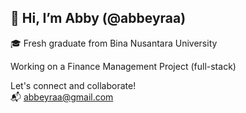 ## 👋 Hi, I’m Abby (@abbeyraa)
🎓 Fresh graduate from Bina Nusantara University

Working on a Finance Management Project (full-stack)

Let's connect and collaborate!  
📬 abbeyraa@gmail.com
